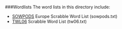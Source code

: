 ###Wordlists
The word lists in this directory include:

 - [SOWPODS](https://www.wordgamedictionary.com/sowpods/download/sowpods.txt]
) Europe Scrabble Word List (sowpods.txt)
 - [TWL06](http://www.wordgamedictionary.com/twl06/download/twl06.txt
) Scrabble Word List (tw06.txt)

